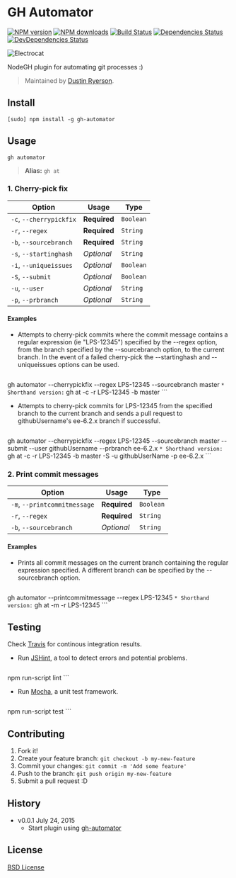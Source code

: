 # GH Automator

[![NPM version](http://img.shields.io/npm/v/gh-boilerplate.svg?style=flat)](http://npmjs.org/gh-automator)
[![NPM downloads](http://img.shields.io/npm/dm/gh-boilerplate.svg?style=flat)](http://npmjs.org/gh-automator)
[![Build Status](http://img.shields.io/travis/node-gh/gh-boilerplate/master.svg?style=flat)](https://travis-ci.org/dustinryerson/gh-automator)
[![Dependencies Status](http://img.shields.io/david/node-gh/gh-boilerplate.svg?style=flat)](https://david-dm.org/node-gh/gh-boilerplate)
[![DevDependencies Status](http://img.shields.io/david/dev/node-gh/gh-boilerplate.svg?style=flat)](https://david-dm.org/node-gh/gh-boilerplate#info=devDependencies)

![Electrocat](https://octodex.github.com/images/electrocat.png)

NodeGH plugin for automating git processes :)

> Maintained by [Dustin Ryerson](https://github.com/dustinryerson).

## Install

```
[sudo] npm install -g gh-automator
```

## Usage

```
gh automator
```

> **Alias:** `gh at`

### 1. Cherry-pick fix

Option             | Usage        | Type
---                | ---          | ---
`-c`, `--cherrypickfix`      | **Required** | `Boolean`
`-r`, `--regex` | **Required** | `String`
`-b`, `--sourcebranch` | **Required** | `String`
`-s`, `--startinghash` | *Optional* | `String`
`-i`, `--uniqueissues` | *Optional* | `Boolean`
`-S`, `--submit` | *Optional* | `Boolean`
`-u`, `--user` | *Optional* | `String`
`-p`, `--prbranch` | *Optional* | `String`

#### Examples

* Attempts to cherry-pick commits where the commit message contains a regular expression (ie "LPS-12345") specified by the --regex option, from the branch specified by the --sourcebranch option, to the current branch. In the event of a failed cherry-pick the --startinghash and --uniqueissues options can be used.

	```
gh automator --cherrypickfix --regex LPS-12345 --sourcebranch master
	```
	* Shorthand version:
	```
gh at -c -r LPS-12345 -b master
	```

* Attempts to cherry-pick commits for LPS-12345 from the specified branch to the current branch and sends a pull request to githubUsername's ee-6.2.x branch if successful.

	```
gh automator --cherrypickfix --regex LPS-12345 --sourcebranch master --submit --user githubUsername --prbranch ee-6.2.x
	```
	* Shorthand version:
	```
gh at -c -r LPS-12345 -b master -S -u githubUserName -p ee-6.2.x
	```

### 2. Print commit messages

Option             | Usage        | Type
---                | ---          | ---
`-m`, `--printcommitmessage` | **Required** | `Boolean`
`-r`, `--regex` | **Required** | `String`
`-b`, `--sourcebranch` | *Optional* | `String`

#### Examples

* Prints all commit messages on the current branch containing the regular expression specified. A different branch can be specified by the --sourcebranch option.

	```
gh automator --printcommitmessage --regex LPS-12345
	```
	* Shorthand version:
	```
gh at -m -r LPS-12345
	```

## Testing

Check [Travis](https://travis-ci.org/node-gh/gh-boilerplate) for continous integration results.

* Run [JSHint](http://www.jshint.com/), a tool to detect errors and potential problems.

    ```
npm run-script lint
    ```

* Run [Mocha](http://visionmedia.github.io/mocha/), a unit test framework.

    ```
npm run-script test
    ```

## Contributing

1. Fork it!
2. Create your feature branch: `git checkout -b my-new-feature`
3. Commit your changes: `git commit -m 'Add some feature'`
4. Push to the branch: `git push origin my-new-feature`
5. Submit a pull request :D

## History

* v0.0.1 July 24, 2015
	* Start plugin using [gh-automator](https://github.com/dustinryerson/gh-automator)

## License

[BSD License](https://github.com/node-gh/gh/blob/master/LICENSE.md)
